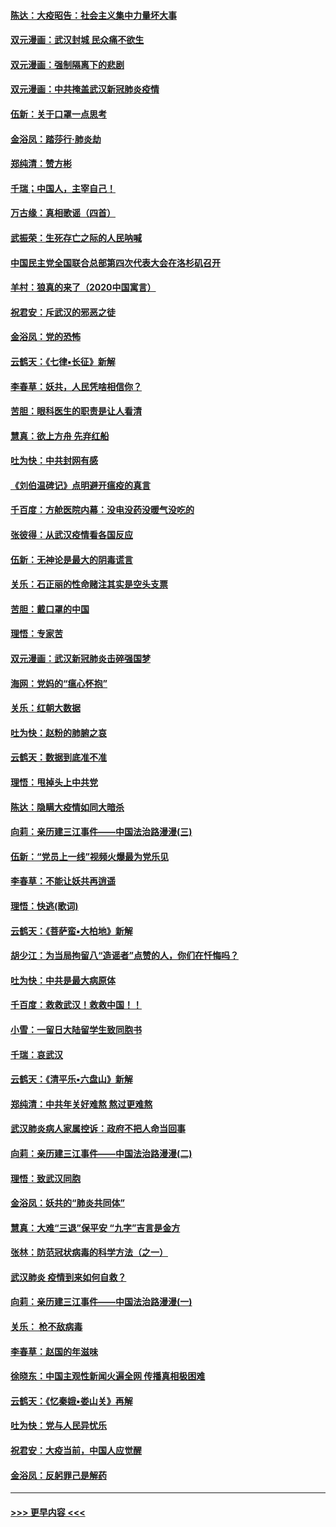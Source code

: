 #### [陈达：大疫昭告：社会主义集中力量坏大事](../pages/nsc993/n11859419.md?t=02111233) 
#### [双元漫画：武汉封城 民众痛不欲生](../pages/nsc993/n11859287.md?t=02111233) 
#### [双元漫画：强制隔离下的悲剧](../pages/nsc993/n11859244.md?t=02111233) 
#### [双元漫画：中共掩盖武汉新冠肺炎疫情](../pages/nsc993/n11858249.md?t=02111233) 
#### [伍新：关于口罩一点思考](../pages/nsc993/n11859195.md?t=02111233) 
#### [金浴凤：踏莎行‧肺炎劫](../pages/nsc993/n11858227.md?t=02111233) 
#### [郑纯清：赞方彬](../pages/nsc993/n11856803.md?t=02111233) 
#### [千瑞；中国人，主宰自己！](../pages/nsc993/n11856793.md?t=02111233) 
#### [万古缘：真相歌谣（四首）](../pages/nsc993/n11856263.md?t=02111233) 
#### [武振荣：生死存亡之际的人民呐喊](../pages/nsc993/n11856256.md?t=02111233) 
#### [中国民主党全国联合总部第四次代表大会在洛杉矶召开](../pages/nsc993/n11856344.md?t=02111233) 
#### [羊村：狼真的来了（2020中国寓言）](../pages/nsc993/n11856229.md?t=02111233) 
#### [祝君安：斥武汉的邪恶之徒](../pages/nsc993/n11855861.md?t=02111233) 
#### [金浴凤：党的恐怖](../pages/nsc993/n11855849.md?t=02111233) 
#### [云鹤天：《七律▪长征》新解](../pages/nsc993/n11855479.md?t=02111233) 
#### [李春草：妖共，人民凭啥相信你？](../pages/nsc993/n11855196.md?t=02111233) 
#### [苦胆：眼科医生的职责是让人看清](../pages/nsc993/n11853840.md?t=02111233) 
#### [慧真：欲上方舟 先弃红船](../pages/nsc993/n11853483.md?t=02111233) 
#### [吐为快：中共封网有感](../pages/nsc993/n11852575.md?t=02111233) 
#### [《刘伯温碑记》点明避开瘟疫的真言](../pages/nsc993/n11852128.md?t=02111233) 
#### [千百度：方舱医院内幕：没电没药没暖气没吃的](../pages/nsc993/n11850211.md?t=02111233) 
#### [张彼得：从武汉疫情看各国反应](../pages/nsc993/n11850102.md?t=02111233) 
#### [伍新：无神论是最大的阴毒谎言](../pages/nsc993/n11846129.md?t=02111233) 
#### [关乐：石正丽的性命赌注其实是空头支票](../pages/nsc993/n11846109.md?t=02111233) 
#### [苦胆：戴口罩的中国](../pages/nsc993/n11845576.md?t=02111233) 
#### [理悟：专家苦](../pages/nsc993/n11845564.md?t=02111233) 
#### [双元漫画：武汉新冠肺炎击碎强国梦](../pages/nsc993/n11843320.md?t=02111233) 
#### [海网：党妈的“瘟心怀抱”](../pages/nsc993/n11840740.md?t=02111233) 
#### [关乐：红朝大数据](../pages/nsc993/n11840675.md?t=02111233) 
#### [吐为快：赵粉的肺腑之哀](../pages/nsc993/n11840618.md?t=02111233) 
#### [云鹤天：数据到底准不准](../pages/nsc993/n11840325.md?t=02111233) 
#### [理悟：甩掉头上中共党](../pages/nsc993/n11838826.md?t=02111233) 
#### [陈达：隐瞒大疫情如同大暗杀](../pages/nsc993/n11838771.md?t=02111233) 
#### [向莉：亲历建三江事件——中国法治路漫漫(三)](../pages/nsc993/n11831825.md?t=02111233) 
#### [伍新：“党员上一线”视频火爆最为党乐见](../pages/nsc993/n11838200.md?t=02111233) 
#### [李春草：不能让妖共再逍遥](../pages/nsc993/n11838102.md?t=02111233) 
#### [理悟：快逃(歌词)](../pages/nsc993/n11838083.md?t=02111233) 
#### [云鹤天：《菩萨蛮▪大柏地》新解](../pages/nsc993/n11838059.md?t=02111233) 
#### [胡少江：为当局拘留八“造谣者”点赞的人，你们在忏悔吗？](../pages/nsc993/n11836801.md?t=02111233) 
#### [吐为快：中共是最大病原体](../pages/nsc993/n11836748.md?t=02111233) 
#### [千百度：救救武汉！救救中国！！](../pages/nsc993/n11836145.md?t=02111233) 
#### [小雪：一留日大陆留学生致同胞书](../pages/nsc993/n11834624.md?t=02111233) 
#### [千瑞：哀武汉](../pages/nsc993/n11833647.md?t=02111233) 
#### [云鹤天：《清平乐▪六盘山》新解](../pages/nsc993/n11833611.md?t=02111233) 
#### [郑纯清：中共年关好难熬 熬过更难熬](../pages/nsc993/n11833489.md?t=02111233) 
#### [武汉肺炎病人家属控诉：政府不把人命当回事](../pages/nsc993/n11833205.md?t=02111233) 
#### [向莉：亲历建三江事件——中国法治路漫漫(二)](../pages/nsc993/n11829102.md?t=02111233) 
#### [理悟：致武汉同胞](../pages/nsc993/n11831522.md?t=02111233) 
#### [金浴凤：妖共的“肺炎共同体”](../pages/nsc993/n11829448.md?t=02111233) 
#### [慧真：大难“三退”保平安 “九字”吉言是金方](../pages/nsc993/n11829501.md?t=02111233) 
#### [张林：防范冠状病毒的科学方法（之一）](../pages/nsc993/n11828618.md?t=02111233) 
#### [武汉肺炎 疫情到来如何自救？](../pages/nsc993/n11827632.md?t=02111233) 
#### [向莉：亲历建三江事件——中国法治路漫漫(一)](../pages/nsc993/n11827190.md?t=02111233) 
#### [关乐： 枪不敌病毒](../pages/nsc993/n11826746.md?t=02111233) 
#### [李春草：赵国的年滋味](../pages/nsc993/n11826321.md?t=02111233) 
#### [徐晓东：中国主观性新闻火遍全网 传播真相极困难](../pages/nsc993/n11826508.md?t=02111233) 
#### [云鹤天：《忆秦娥▪娄山关》再解](../pages/nsc993/n11824682.md?t=02111233) 
#### [吐为快：党与人民异忧乐](../pages/nsc993/n11824660.md?t=02111233) 
#### [祝君安：大疫当前，中国人应觉醒](../pages/nsc993/n11821946.md?t=02111233) 
#### [金浴凤：反躬罪己是解药](../pages/nsc993/n11820280.md?t=02111233) 

----
#### [ >>> 更早内容 <<< ](../indexes/nsc993-earlier.md)
